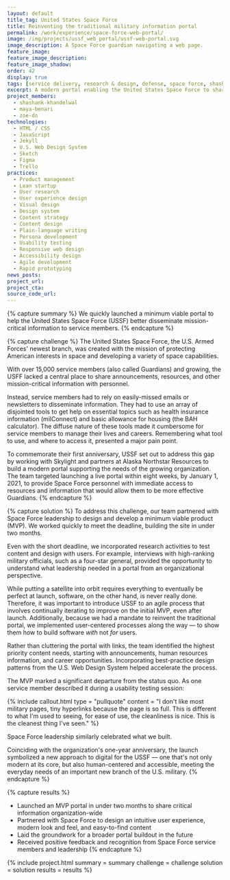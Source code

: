 ```yaml
---
layout: default
title_tag: United States Space Force
title: Reinventing the traditional military information portal
permalink: /work/experience/space-force-web-portal/
image: /img/projects/ussf_web_portal/ussf-web-portal.svg
image_description: A Space Force guardian navigating a web page.
feature_image:
feature_image_description:
feature_image_shadow:
order: 42
display: true
tags: [service delivery, research & design, defense, space force, shashank khandelwal, maya benari, zoe do]
excerpt: A modern portal enabling the United States Space Force to share critical information with a growing organization of over 15,000 service members.
project_members:
  - shashank-khandelwal
  - maya-benari
  - zoe-do
technologies:
  - HTML / CSS
  - JavaScript
  - Jekyll
  - U.S. Web Design System
  - Sketch
  - Figma
  - Trello
practices:
  - Product management
  - Lean startup
  - User research
  - User experience design
  - Visual design
  - Design system
  - Content strategy
  - Content design
  - Plain-language writing
  - Persona development
  - Usability testing
  - Responsive web design
  - Accessibility design
  - Agile development
  - Rapid prototyping
news_posts:
project_url:
project_cta:
source_code_url:
---
```


{% capture summary %}
We quickly launched a minimum viable portal to help the United States Space Force (USSF)
better disseminate mission-critical information to service members.
{% endcapture %}

{% capture challenge %}
The United States Space Force, the U.S. Armed Forces' newest branch, was created with the
mission of protecting American interests in space and developing a variety of space
capabilities.

With over 15,000 service members (also called Guardians) and growing, the USFF lacked a
central place to share announcements, resources, and other mission-critical information
with personnel.

Instead, service members had to rely on easily-missed emails or newsletters to disseminate
information. They had to use an array of disjointed tools to get help on essential topics
such as health insurance information (milConnect) and basic allowance for housing (the BAH calculator).
The diffuse nature of these tools made it cumbersome for service members to manage their lives and careers.
Remembering what tool to use, and where to access it, presented a major pain point.

To commemorate their first anniversary, USSF set out  to address this gap by working with
Skylight and partners at Alaska Northstar Resources to build a modern portal supporting
the needs of the growing organization. The team targeted launching a live portal within
eight weeks, by January 1, 2021, to provide Space Force personnel with immediate access
to resources and information that would allow them to be more effective Guardians.
{% endcapture %}

{% capture solution %}
To address this challenge, our team partnered with Space Force leadership to design and
develop a minimum viable product (MVP). We worked quickly to meet the deadline,
building the site in under two months.

Even with the short deadline, we incorporated research activities to test content and design
with users. For example, interviews with high-ranking military officials, such as a four-star
general, provided the opportunity to understand what leadership needed in a portal from an
organizational perspective.

While putting a satellite into orbit requires everything to eventually be perfect at launch,
software, on the other hand, is never really done. Therefore, it was important to introduce
USSF to an agile process that involves continually iterating to improve on the initial MVP,
even after launch. Additionally, because we had a mandate to reinvent the traditional portal,
we implemented user-centered processes along the way — to show them how to build software
<em>with</em> not <em>for</em> users.

Rather than cluttering the portal with links, the team identified the highest priority
content needs, starting with announcements, human resources information, and career
opportunities. Incorporating best-practice design patterns from the U.S. Web Design
System helped accelerate the process.

The MVP marked a significant departure from the status quo. As one service member
described it during a usability testing session:

{% include callout.html
  type = "pullquote"
  content = "I don't like most military pages, tiny hyperlinks because the page is so full. This is different to what I'm used to seeing, for ease of use, the cleanliness is nice. This is the cleanest thing I've seen."
%}

Space Force leadership similarly celebrated what we built.

Coinciding with the organization's one-year anniversary, the launch symbolized a new approach
to digital for the USSF — one that's not only modern at its core, but also human-centered and
accessible, meeting the everyday needs of an important new branch of the U.S. military.
{% endcapture %}

{% capture results %}
- Launched an MVP portal in under two months to share critical information organization-wide
- Partnered with Space Force to design an intuitive user experience, modern look and feel,
and easy-to-find content
- Laid the groundwork for a broader portal buildout in the future
- Received positive feedback and recognition from Space Force service members and leadership
{% endcapture %}

{% include project.html
  summary = summary
  challenge = challenge
  solution = solution
  results = results
%}
